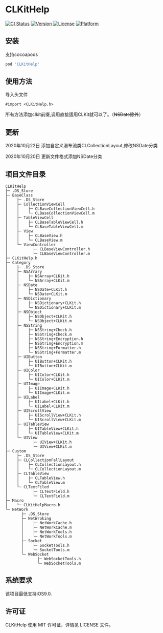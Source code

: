 # CLKitHelp

[![CI Status](https://img.shields.io/travis/hongcl8114@hotmail.com/CLKitHelp.svg?style=flat)](https://travis-ci.org/hongcl8114@hotmail.com/CLKitHelp)
[![Version](https://img.shields.io/cocoapods/v/CLKitHelp.svg?style=flat)](https://cocoapods.org/pods/CLKitHelp)
[![License](https://img.shields.io/cocoapods/l/CLKitHelp.svg?style=flat)](https://cocoapods.org/pods/CLKitHelp)
[![Platform](https://img.shields.io/cocoapods/p/CLKitHelp.svg?style=flat)](https://cocoapods.org/pods/CLKitHelp)

## 安装
支持cocoapods
```ruby
pod 'CLKitHelp'
```
## 使用方法
导入头文件

```
#import <CLKitHelp.h>
```
所有方法添加clkit前缀,调用直接适用CLKit就可以了。（~~NSDate除外~~）

## 更新
2020年10月22日 添加自定义瀑布流类CLCollectionLayout,修改NSDate分类

2020年10月20日 更新文件格式添加NSDate分类


## 项目文件目录

```
CLKitHelp
├─ .DS_Store
├─ BaseClass
│    ├─ .DS_Store
│    ├─ CollectionViewCell
│    │    ├─ CLBaseCollectionViewCell.h
│    │    └─ CLBaseCollectionViewCell.m
│    ├─ TableViewCell
│    │    ├─ CLBaseTableViewCell.h
│    │    └─ CLBaseTableViewCell.m
│    ├─ View
│    │    ├─ CLBaseView.h
│    │    └─ CLBaseView.m
│    └─ ViewController
│           ├─ CLBaseViewController.h
│           └─ CLBaseViewController.m
├─ CLKitHelp.h
├─ Category
│    ├─ .DS_Store
│    ├─ NSArrary
│    │    ├─ NSArray+CLKit.h
│    │    └─ NSArray+CLKit.m
│    ├─ NSDate
│    │    ├─ NSDate+CLKit.h
│    │    └─ NSDate+CLKit.m
│    ├─ NSDictionary
│    │    ├─ NSDictionary+CLKit.h
│    │    └─ NSDictionary+CLKit.m
│    ├─ NSObject
│    │    ├─ NSObject+CLKit.h
│    │    └─ NSObject+CLKit.m
│    ├─ NSString
│    │    ├─ NSString+Check.h
│    │    ├─ NSString+Check.m
│    │    ├─ NSString+Encryption.h
│    │    ├─ NSString+Encryption.m
│    │    ├─ NSString+Formatter.h
│    │    └─ NSString+Formatter.m
│    ├─ UIButton
│    │    ├─ UIButton+CLKit.h
│    │    └─ UIButton+CLKit.m
│    ├─ UIColor
│    │    ├─ UIColor+CLKit.h
│    │    └─ UIColor+CLKit.m
│    ├─ UIImage
│    │    ├─ UIImage+CLKit.h
│    │    └─ UIImage+CLKit.m
│    ├─ UILabel
│    │    ├─ UILabel+CLKit.h
│    │    └─ UILabel+CLKit.m
│    ├─ UIScrollView
│    │    ├─ UIScrollView+CLKit.h
│    │    └─ UIScrollView+CLKit.m
│    ├─ UITableView
│    │    ├─ UITableView+CLKit.h
│    │    └─ UITableView+CLKit.m
│    └─ UIView
│           ├─ UIView+CLKit.h
│           └─ UIView+CLKit.m
├─ Custom
│    ├─ .DS_Store
│    ├─ CLCollectionFallLayout
│    │    ├─ CLCollectionLayout.h
│    │    └─ CLCollectionLayout.m
│    ├─ CLTableView
│    │    ├─ CLTableView.h
│    │    └─ CLTableView.m
│    └─ CLTextFiled
│           ├─ CLTextField.h
│           └─ CLTextField.m
├─ Macro
│    └─ CLKitHelpMacro.h
└─ NetWork
       ├─ .DS_Store
       ├─ NetWroking
       │    ├─ NetWorkCache.h
       │    ├─ NetWorkCache.m
       │    ├─ NetWorkTools.h
       │    └─ NetWorkTools.m
       ├─ Socket
       │    ├─ SocketTools.h
       │    └─ SocketTools.m
       └─ WebSocket
              ├─ WebSocketTools.h
              └─ WebSocketTools.m

```
              
## 系统要求
该项目最低支持iOS9.0.

## 许可证
CLKitHelp  使用 MIT 许可证，详情见 LICENSE 文件。

